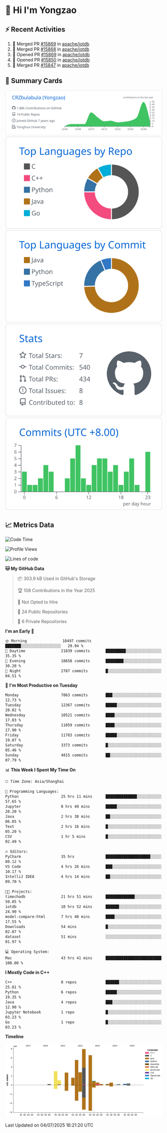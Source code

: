 # 👋 Hi I'm Yongzao

## ⚡ Recent Activities
<!--START_SECTION:activity-->
1. 🎉 Merged PR [#15869](https://github.com/apache/iotdb/pull/15869) in [apache/iotdb](https://github.com/apache/iotdb)
2. 🎉 Merged PR [#15868](https://github.com/apache/iotdb/pull/15868) in [apache/iotdb](https://github.com/apache/iotdb)
3. 💪 Opened PR [#15869](https://github.com/apache/iotdb/pull/15869) in [apache/iotdb](https://github.com/apache/iotdb)
4. 💪 Opened PR [#15850](https://github.com/apache/iotdb/pull/15850) in [apache/iotdb](https://github.com/apache/iotdb)
5. 🎉 Merged PR [#15847](https://github.com/apache/iotdb/pull/15847) in [apache/iotdb](https://github.com/apache/iotdb)
<!--END_SECTION:activity-->

## 🎑 Summary Cards

[![](https://raw.githubusercontent.com/CRZbulabula/CRZbulabula/main/profile-summary-card-output/github/0-profile-details.svg)](https://github.com/vn7n24fzkq/github-profile-summary-cards)
[![](https://raw.githubusercontent.com/CRZbulabula/CRZbulabula/main/profile-summary-card-output/github/1-repos-per-language.svg)](https://github.com/vn7n24fzkq/github-profile-summary-cards) [![](https://raw.githubusercontent.com/CRZbulabula/CRZbulabula/main/profile-summary-card-output/github/2-most-commit-language.svg)](https://github.com/vn7n24fzkq/github-profile-summary-cards)
[![](https://raw.githubusercontent.com/CRZbulabula/CRZbulabula/main/profile-summary-card-output/github/3-stats.svg)](https://github.com/vn7n24fzkq/github-profile-summary-cards) [![](https://raw.githubusercontent.com/CRZbulabula/CRZbulabula/main/profile-summary-card-output/github/4-productive-time.svg)](https://github.com/vn7n24fzkq/github-profile-summary-cards)

## 📈 Metrics Data

<!--START_SECTION:waka-->
![Code Time](http://img.shields.io/badge/Code%20Time-1%2C023%20hrs%2019%20mins-blue)

![Profile Views](http://img.shields.io/badge/Profile%20Views-0-blue)

![Lines of code](https://img.shields.io/badge/From%20Hello%20World%20I%27ve%20Written-34.4%20million%20lines%20of%20code-blue)

**🐱 My GitHub Data** 

> 📦 303.9 kB Used in GitHub's Storage 
 > 
> 🏆 108 Contributions in the Year 2025
 > 
> 🚫 Not Opted to Hire
 > 
> 📜 24 Public Repositories 
 > 
> 🔑 6 Private Repositories 
 > 
**I'm an Early 🐤** 

```text
🌞 Morning                18497 commits       ███████░░░░░░░░░░░░░░░░░░   29.94 % 
🌆 Daytime                21839 commits       █████████░░░░░░░░░░░░░░░░   35.35 % 
🌃 Evening                18658 commits       ████████░░░░░░░░░░░░░░░░░   30.20 % 
🌙 Night                  2787 commits        █░░░░░░░░░░░░░░░░░░░░░░░░   04.51 % 
```
📅 **I'm Most Productive on Tuesday** 

```text
Monday                   7863 commits        ███░░░░░░░░░░░░░░░░░░░░░░   12.73 % 
Tuesday                  12367 commits       █████░░░░░░░░░░░░░░░░░░░░   20.02 % 
Wednesday                10521 commits       ████░░░░░░░░░░░░░░░░░░░░░   17.03 % 
Thursday                 11059 commits       ████░░░░░░░░░░░░░░░░░░░░░   17.90 % 
Friday                   11783 commits       █████░░░░░░░░░░░░░░░░░░░░   19.07 % 
Saturday                 3373 commits        █░░░░░░░░░░░░░░░░░░░░░░░░   05.46 % 
Sunday                   4815 commits        ██░░░░░░░░░░░░░░░░░░░░░░░   07.79 % 
```


📊 **This Week I Spent My Time On** 

```text
🕑︎ Time Zone: Asia/Shanghai

💬 Programming Languages: 
Python                   25 hrs 11 mins      ██████████████░░░░░░░░░░░   57.65 % 
Jupyter                  8 hrs 49 mins       █████░░░░░░░░░░░░░░░░░░░░   20.20 % 
Java                     2 hrs 38 mins       ██░░░░░░░░░░░░░░░░░░░░░░░   06.05 % 
Text                     2 hrs 16 mins       █░░░░░░░░░░░░░░░░░░░░░░░░   05.20 % 
CSV                      1 hr 5 mins         █░░░░░░░░░░░░░░░░░░░░░░░░   02.49 % 

🔥 Editors: 
PyCharm                  35 hrs              ████████████████████░░░░░   80.12 % 
VS Code                  4 hrs 26 mins       ███░░░░░░░░░░░░░░░░░░░░░░   10.17 % 
IntelliJ IDEA            4 hrs 14 mins       ██░░░░░░░░░░░░░░░░░░░░░░░   09.70 % 

🐱‍💻 Projects: 
timechodb                21 hrs 51 mins      █████████████░░░░░░░░░░░░   50.05 % 
iotdb                    10 hrs 52 mins      ██████░░░░░░░░░░░░░░░░░░░   24.90 % 
model-compare-html       7 hrs 40 mins       ████░░░░░░░░░░░░░░░░░░░░░   17.55 % 
Downloads                54 mins             █░░░░░░░░░░░░░░░░░░░░░░░░   02.07 % 
dataset                  51 mins             ░░░░░░░░░░░░░░░░░░░░░░░░░   01.97 % 

💻 Operating System: 
Mac                      43 hrs 41 mins      █████████████████████████   100.00 % 
```

**I Mostly Code in C++** 

```text
C++                      8 repos             ██████░░░░░░░░░░░░░░░░░░░   25.81 % 
Python                   6 repos             █████░░░░░░░░░░░░░░░░░░░░   19.35 % 
Java                     4 repos             ███░░░░░░░░░░░░░░░░░░░░░░   12.90 % 
Jupyter Notebook         1 repo              █░░░░░░░░░░░░░░░░░░░░░░░░   03.23 % 
Go                       1 repo              █░░░░░░░░░░░░░░░░░░░░░░░░   03.23 % 
```



**Timeline**

![Lines of Code chart](https://raw.githubusercontent.com/CRZbulabula/CRZbulabula/main/assets/bar_graph.png)


 Last Updated on 04/07/2025 16:21:20 UTC
<!--END_SECTION:waka-->

